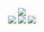 <div align="center">
    <a href=""> <img src="images/IMG_0232.jpg"></a>
    <br>
    <a href=""> <img src="https://img.shields.io/badge/%3E-MachineLearning-red.svg"></a> <a href=""><a href="https://github.com/apachecn/awesome-leetcode/tree/master/docs/Algorithm_Implementation/Python"> <img src="https://img.shields.io/badge/%3E-Algorithm-red.svg"></a> <a href="https://github.com/apachecn/awesome-leetcode/tree/master/docs/Leetcode_Solutions/Python"> <img src="https://img.shields.io/badge/%3E-Datamining-red.svg"></a> 
</div>

<br>
